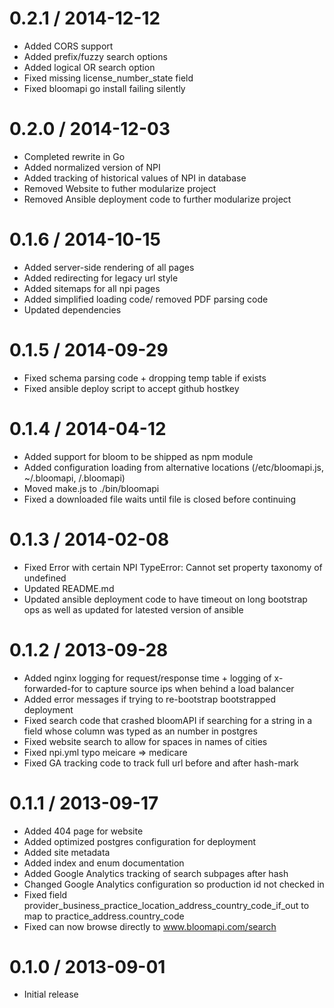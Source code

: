 0.2.1 / 2014-12-12
==================

  * Added CORS support
  * Added prefix/fuzzy search options
  * Added logical OR search option
  * Fixed missing license_number_state field
  * Fixed bloomapi go install failing silently

0.2.0 / 2014-12-03
==================

  * Completed rewrite in Go
  * Added normalized version of NPI
  * Added tracking of historical values of NPI in database
  * Removed Website to futher modularize project
  * Removed Ansible deployment code to further modularize project

0.1.6 / 2014-10-15
==================

  * Added server-side rendering of all pages
  * Added redirecting for legacy url style
  * Added sitemaps for all npi pages
  * Added simplified loading code/ removed PDF parsing code
  * Updated dependencies

0.1.5 / 2014-09-29
==================

  * Fixed schema parsing code + dropping temp table if exists
  * Fixed ansible deploy script to accept github hostkey

0.1.4 / 2014-04-12
==================

  * Added support for bloom to be shipped as npm module
  * Added configuration loading from alternative locations (/etc/bloomapi.js, ~/.bloomapi, <current dir>/.bloomapi)
  * Moved make.js to ./bin/bloomapi
  * Fixed a downloaded file waits until file is closed before continuing

0.1.3 / 2014-02-08
==================

  * Fixed Error with certain NPI TypeError: Cannot set property taxonomy of undefined
  * Updated README.md
  * Updated ansible deployment code to have timeout on long bootstrap ops as well as updated for latested version of ansible

0.1.2 / 2013-09-28
==================

  * Added nginx logging for request/response time + logging of x-forwarded-for to capture source ips when behind a load balancer
  * Added error messages if trying to re-bootstrap bootstrapped deployment
  * Fixed search code that crashed bloomAPI if searching for a string in a field whose column was typed as an number in postgres
  * Fixed website search to allow for spaces in names of cities
  * Fixed npi.yml typo meicare => medicare
  * Fixed GA tracking code to track full url before and after hash-mark

0.1.1 / 2013-09-17
==================

  * Added 404 page for website
  * Added optimized postgres configuration for deployment
  * Added site metadata
  * Added index and enum documentation
  * Added Google Analytics tracking of search subpages after hash
  * Changed Google Analytics configuration so production id not checked in
  * Fixed field provider_business_practice_location_address_country_code_if_out to map to practice_address.country_code
  * Fixed can now browse directly to www.bloomapi.com/search

0.1.0 / 2013-09-01
==================

  * Initial release
